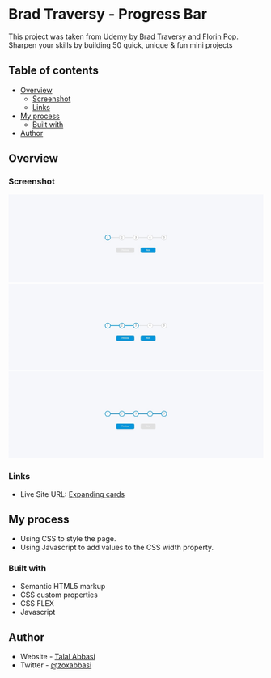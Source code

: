 # Brad Traversy - Progress Bar

This project was taken from  [Udemy by Brad Traversy and Florin Pop](https://www.udemy.com/course/50-projects-50-days/). Sharpen your skills by building 50 quick, unique & fun mini projects

## Table of contents

- [Overview](#overview)
  - [Screenshot](#screenshot)
  - [Links](#links)
- [My process](#my-process)
  - [Built with](#built-with)
- [Author](#author)

## Overview

### Screenshot

![Empty](./images/empty.jpg)
![In progress](./images/inprogress.jpg)
![Full](./images/full.jpg)

### Links

- Live Site URL: [Expanding cards](https://zoxabbasi.github.io/progress-bar_brad-traversy/)

## My process

- Using CSS to style the page.
- Using Javascript to add values to the CSS width property.

### Built with

- Semantic HTML5 markup
- CSS custom properties
- CSS FLEX
- Javascript

## Author

- Website - [Talal Abbasi](https://zoxabbasi.github.io/)
- Twitter - [@zoxabbasi](https://www.twitter.com/zoxabbasi)

